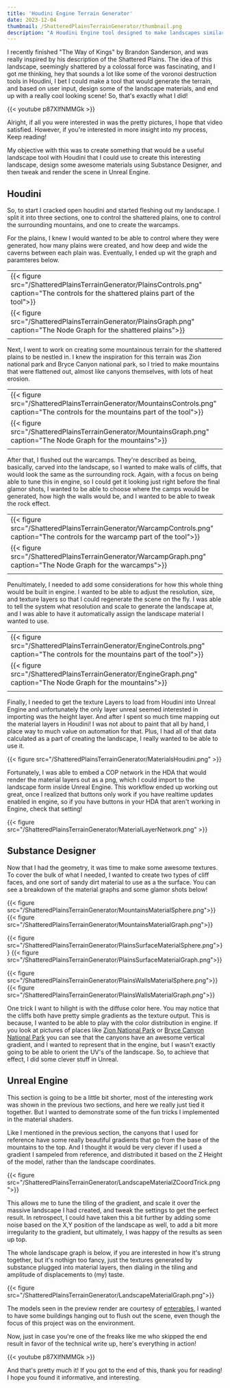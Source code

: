 ```yaml
---
title: 'Houdini Engine Terrain Generator'
date: 2023-12-04
thumbnail: /ShatteredPlainsTerrainGenerator/thumbnail.png
description: "A Houdini Engine tool designed to make landscapes similar to the Shattered Plains, as described by Brandon Sanderson in \"The Way of Kings\""
---
```


I recently finished "The Way of Kings" by Brandon Sanderson, and was really inspired by 
his description of the Shattered Plains.  The idea of this landscape, seemingly 
shattered by a colossal force was fascinating, and I got me thinking, hey that sounds 
a lot like some of the voronoi destruction tools in Houdini, I bet I could make a tool 
that would generate the terrain, and based on user input, design some of the landscape 
materials, and end up with a really cool looking scene! So, that's exactly what I did!

{{< youtube p87XlfNMMGk >}}

Alright, if all you were interested in was the pretty pictures, I hope that video 
satisfied. However, if you're interested in more insight into my process, Keep reading! 

My objective with this was to create something that would be a useful landscape tool 
with Houdini that I could use to create this interesting landscape, design some awesome 
materials using Substance Designer, and then tweak and render the scene in Unreal Engine.


## Houdini
So, to start I cracked open houdini and started fleshing out my landscape. I split it 
into three sections, one to control the shattered plains, one to control the surrounding 
mountains, and one to create the warcamps.


For the plains, I knew I would wanted to be able to control where they were generated,
how many plains were created, and how deep and wide the caverns between each plain was. 
Eventually, I ended up wit the graph and paramteres below. 

||
|---|
|{{< figure src="/ShatteredPlainsTerrainGenerator/PlainsControls.png" caption="The controls for the shattered plains part of the tool">}}|
|{{< figure src="/ShatteredPlainsTerrainGenerator/PlainsGraph.png" caption="The Node Graph for the shattered plains">}}|
||

Next, I went to work on creating some mountainous terrain for the shattered plains to be 
nestled in. I knew the inspiration for this terrain was Zion national park and Bryce 
Canyon national park, so I tried to make mountains that were flattened out, almost like 
canyons themselves, with lots of heat erosion. 


||
|---|
|{{< figure src="/ShatteredPlainsTerrainGenerator/MountainsControls.png" caption="The controls for the mountains part of the tool">}}|
|{{< figure src="/ShatteredPlainsTerrainGenerator/MountainsGraph.png" caption="The Node Graph for the mountains">}}|
||

After that, I flushed out the warcamps. They're described as being, basically, carved into 
the landscape, so I wanted to make walls of cliffs, that would look the same as the 
surrounding rock. Again, with a focus on being able to tune this in engine, so I could 
get it looking just right before the final glamor shots, I wanted to be able to choose 
where the camps would be generated, how high the walls would be, and I wanted to be able 
to tweak the rock effect. 


||
|---|
|{{< figure src="/ShatteredPlainsTerrainGenerator/WarcampControls.png" caption="The controls for the warcamp part of the tool">}}|
|{{< figure src="/ShatteredPlainsTerrainGenerator/WarcampGraph.png" caption="The Node Graph for the warcamps">}}|
||

Penultimately, I needed to add some considerations for how this whole thing would be built in 
engine. I wanted to be able to adjust the resolution, size, and texture layers so that I 
could regenerate the scene on the fly. I was able to tell the system what resolution and 
scale to generate the landscape at, and I was able to have it automatically assign the 
landscape material I wanted to use.

||
|---|
|{{< figure src="/ShatteredPlainsTerrainGenerator/EngineControls.png" caption="The controls for the mountains part of the tool">}}|
|{{< figure src="/ShatteredPlainsTerrainGenerator/EngineGraph.png" caption="The Node Graph for the mountains">}}|
||

Finally, I needed to get the texture Layers to load from Houdini into Unreal Engine and 
unfortunately the only layer unreal seemed interested in importing was the height layer.
And after I spent so much time mapping out the material layers in Houdini! I was not about 
to paint that all by hand, I place way to much value on automation for that. Plus, I had 
all of that data calculated as a part of creating the landscape, I really wanted to be 
able to use it.

{{< figure src="/ShatteredPlainsTerrainGenerator/MaterialsHoudini.png" >}}

Fortunately, I was able to embed a COP network in the HDA that would render the material
layers out as a png, which I could import to the landscape form inside Unreal Engine. 
This workflow ended up working out great, once I realized that buttons only work if you 
have realtime updates enabled in engine, so if you have buttons in your HDA that aren't 
working in Engine, check that setting! 

{{< figure src="/ShatteredPlainsTerrainGenerator/MaterialLayerNetwork.png" >}}

## Substance Designer

Now that I had the geometry, it was time to make some awesome textures. To cover the 
bulk of what I needed, I wanted to create two types of cliff faces, and one sort of sandy 
dirt material to use as a the surface. You can see a breakdown of the material graphs 
and some glamor shots below!

{{< figure src="/ShatteredPlainsTerrainGenerator/MountainsMaterialSphere.png">}}
{{< figure src="/ShatteredPlainsTerrainGenerator/MountainsMaterialGraph.png">}}

{{< figure src="/ShatteredPlainsTerrainGenerator/PlainsSurfaceMaterialSphere.png">}}
{{< figure src="/ShatteredPlainsTerrainGenerator/PlainsSurfaceMaterialGraph.png">}}

{{< figure src="/ShatteredPlainsTerrainGenerator/PlainsWallsMaterialSphere.png">}}
{{< figure src="/ShatteredPlainsTerrainGenerator/PlainsWallsMaterialGraph.png">}}

One trick I want to hilight is with the diffuse color here. You may notice that the 
cliffs both have pretty simple gradients as the texture output. This is because, I wanted 
to be able to play with the color distribution in engine. If you look at pictures of 
places like [Zion National Park](https://www.nps.gov/zion/index.htm) or 
[Bryce Canyon National Park](https://www.nps.gov/brca/index.htm) you can see that the 
canyons have an awesome vertical gradient, and I wanted to represent that in the engine, 
but I wasn't exactly going to be able to orient the UV's of the landscape. So, to achieve 
that effect, I did some clever stuff in Unreal.

## Unreal Engine

This section is going to be a little bit shorter, most of the interesting work was shown 
in the previous two sections, and here we really just tied it together. But I wanted to 
demonstrate some of the fun tricks I implemented in the material shaders.

Like I mentioned in the previous section, the canyons that I used for reference have 
some really beautiful gradients that go from the base of the mountains to the top. And I 
thought it would be very clever if I used a gradient I sampeled from reference, and 
distributed it based on the Z Height of the model, rather than the landscape coordinates.

{{< figure src="/ShatteredPlainsTerrainGenerator/LandscapeMaterialZCoordTrick.png">}}

This allows me to tune the tiling of the gradient, and scale it over the massive 
landscape I had created, and tweak the settings to get the perfect result. In retrospect, 
I could have taken this a bit further by adding some noise based on the X,Y position of 
the landscape as well, to add a bit more irregularity to the gradient, but ultimately, 
I was happy of the results as seen up top. 

The whole landscape graph is below, if you are interested in how it's strung together, 
but it's nothign too fancy, just the textures generated by substance plugged into material 
layers, then dialing in the tiling and amplitude of displacements to (my) taste.

{{< figure src="/ShatteredPlainsTerrainGenerator/LandscapeMaterialGraph.png">}}


The models seen in the preview render are courtesy of [enterables](https://www.cgtrader.com/enterables),
I wanted to have some buildings hanging out to flush out the scene, even though the focus 
of this project was on the environment. 

Now, just in case you're one of the freaks like me who skipped the end result in favor 
of the technical write up, here's everything in action!

{{< youtube p87XlfNMMGk >}}

And that's pretty much it! If you got to the end of this, thank you for reading! I hope 
you found it informative, and interesting.